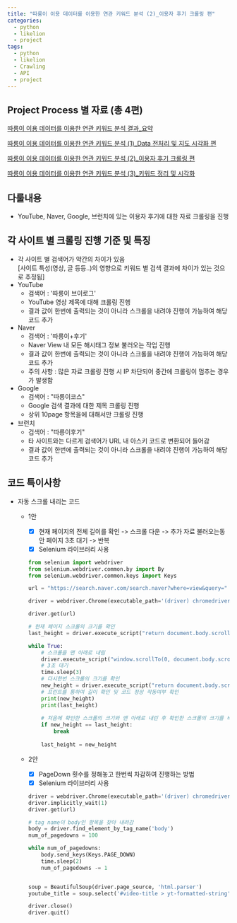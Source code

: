 ```yaml
---
title: "따릉이 이용 데이터를 이용한 연관 키워드 분석 (2)_이용자 후기 크롤링 편"
categories:
  - python
  - likelion
  - project
tags:
  - python
  - likelion
  - Crawling
  - API
  - project
---
```


## Project Process 별 자료 (총 4편)

<a href="https://junuhwang.github.io/python/likelion/project/따릉이-이용-데이터를-이용한-연관-키워드-분석-결과_요약/"> 따릉이 이용 데이터를 이용한 연관 키워드 분석 결과_요약 </a>

<a href="https://junuhwang.github.io/python/likelion/project/따릉이-이용-데이터를-이용한-연관-키워드-분석-(데이터-전처리-및-자도-시각화)"> 따릉이 이용 데이터를 이용한 연관 키워드 분석 (1)_Data 전처리 및 지도 시각화 편 </a>  

<a href="https://junuhwang.github.io/python/likelion/project/따릉이-이용-데이터를-이용한-연관-키워드-분석-(2)_이용자-후기-크롤링-편"> 따릉이 이용 데이터를 이용한 연관 키워드 분석 (2)_이용자 후기 크롤링 편 </a>  

<a href="https://junuhwang.github.io/python/likelion/project/따릉이-이용-데이터를-이용한-연관-키워드-분석_3-키워드-정리-및-시각화"> 따릉이 이용 데이터를 이용한 연관 키워드 분석 (3)_키워드 정리 및 시각화 </a>  

## 다룰내용
- YouTube, Naver, Google, 브런치에 있는 이용자 후기에 대한 자료 크롤링을 진행

## 각 사이트 별 크롤링 진행 기준 및 특징
- 각 사이트 별 검색어가 약간의 차이가 있음  
  [사이트 특성(영상, 글 등등..)의 영향으로 키워드 별 검색 결과에 차이가 있는 것으로 추정됨]
- YouTube
  * 검색어 : '따릉이 브이로그' 
  * YouTube 영상 제목에 대해 크롤링 진행
  * 결과 값이 한번에 출력되는 것이 아니라 스크롤을 내려야 진행이 가능하여 해당 코드 추가
- Naver
  * 검색어 : '따릉이+후기'
  * Naver View 내 모든 해시태그 정보 불러오는 작업 진행
  * 결과 값이 한번에 출력되는 것이 아니라 스크롤을 내려야 진행이 가능하여 해당 코드 추가
  * 주의 사항 : 많은 자료 크롤링 진행 시 IP 차단되어 중간에 크롤링이 멈추는 경우가 발생함
- Google
  * 검색어 : "따릉이코스"
  * Google 검색 결과에 대한 제목 크롤링 진행
  * 상위 10page 항목을에 대해서만 크롤링 진행
- 브런치
  * 검색어 : "따릉이후기"
  * 타 사이트와는 다르게 검색어가 URL 내 아스키 코드로 변환되어 들어감
  * 결과 값이 한번에 출력되는 것이 아니라 스크롤을 내려야 진행이 가능하여 해당 코드 추가

## 코드 특이사항
- 자동 스크롤 내리는 코드
  * 1안  
    -[x] 현재 페이지의 전체 길이를 확인 -> 스크롤 다운 -> 추가 자료 불러오는동안 페이지 3초 대기 -> 반복    
    -[x] Selenium 라이브러리 사용  
    
    ```python
    from selenium import webdriver
    from selenium.webdriver.common.by import By
    from selenium.webdriver.common.keys import Keys

    url = "https://search.naver.com/search.naver?where=view&query=" + query + "&sm=tab_opt&nso=so%3Ar%2Cp%3Afrom" + startdate + "to" + finishdate
    
    driver = webdriver.Chrome(executable_path='(driver) chromedriver.exe') 

    driver.get(url)
    
    # 현재 페이지 스크롤의 크기를 확인
    last_height = driver.execute_script("return document.body.scrollHeight") 

    while True: 
        # 스크롤을 맨 아래로 내림
        driver.execute_script("window.scrollTo(0, document.body.scrollHeight);") 
        # 3초 대기
        time.sleep(3)
        # 다시한번 스크롤의 크기를 확인
        new_height = driver.execute_script("return document.body.scrollHeight") 
        # 프린트를 통하여 길이 확인 및 코드 정상 작동여부 확인
        print(new_height)
        print(last_height)
        
        # 처음에 확인한 스크롤의 크기와 맨 아래로 내린 후 확인한 스크롤의 크기를 비교하여 동일하면 종료
        if new_height == last_height: 
            break
            
        last_height = new_height

    ```

  * 2안  
    -[x] PageDown 횟수를 정해놓고 한번씩 차감하여 진행하는 방법  
    -[x] Selenium 라이브러리 사용  
    
    ```python
    driver = webdriver.Chrome(executable_path='(driver) chromedriver.exe')
    driver.implicitly_wait(1)
    driver.get(url)

    # tag name이 body인 항목을 찾아 내려감
    body = driver.find_element_by_tag_name('body')
    num_of_pagedowns = 100

    while num_of_pagedowns:
        body.send_keys(Keys.PAGE_DOWN)
        time.sleep(2)
        num_of_pagedowns -= 1


    soup = BeautifulSoup(driver.page_source, 'html.parser')
    youtube_title = soup.select('#video-title > yt-formatted-string')

    driver.close()
    driver.quit()
    ```
